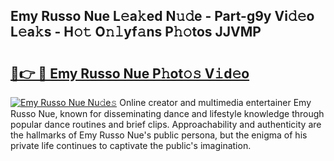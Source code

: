## Emy Russo Nue L𝚎a𝚔ed N𝚞𝚍e - Part-g9y Vi𝚍𝚎o L𝚎a𝚔s - H𝚘𝚝 O𝚗𝚕yf𝚊ns P𝚑𝚘tos JJVMP

# <h2><a href="http://kf45s2.oniu.top/?m=Emy+Russo+Nue">🔗👉 🔴 Emy Russo Nue P𝚑ot𝚘𝚜 V𝚒d𝚎o</a></h2>

[![Emy Russo Nue Nu𝚍e𝚜](https://i.imgur.com/0qMVB7G.gif)](http://kf45s2.oniu.top/?m=Emy+Russo+Nue)
Online creator and multimedia entertainer Emy Russo Nue, known for disseminating dance and lifestyle knowledge through popular dance routines and brief clips. Approachability and authenticity are the hallmarks of Emy Russo Nue's public persona, but the enigma of his private life continues to captivate the public's imagination.  
